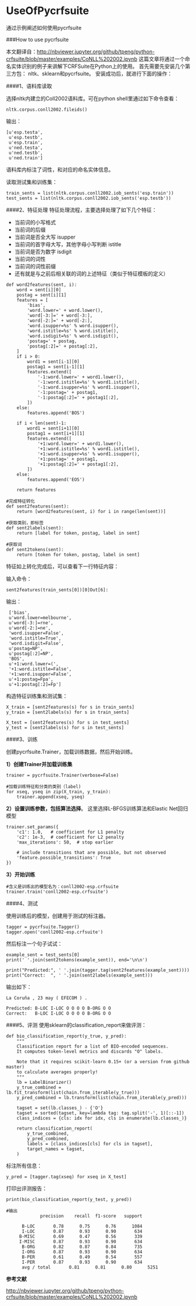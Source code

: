# UseOfPycrfsuite
通过示例阐述如何使用pycrfsuite

###How to use pycrfsuite

本文翻译自：http://nbviewer.jupyter.org/github/tpeng/python-crfsuite/blob/master/examples/CoNLL%202002.ipynb
这篇文章将通过一个命名实体识别的例子来讲解下CRFSuite在Python上的使用。
首先需要先安装几个第三方包： nltk、sklearn和pycrfsuite。
安装成功后，就进行下面的操作：

####1、语料库读取

选择nltk内建立的Coll2002语料库。可在python shell里通过如下命令查看：

```
nltk.corpus.conll2002.fileids()
```
输出：

```
[u'esp.testa',
 u'esp.testb',
 u'esp.train',
 u'ned.testa',
 u'ned.testb',
 u'ned.train']
```

语料库内标注了词性，和对应的命名实体信息。

读取测试集和训练集：

```
train_sents = list(nltk.corpus.conll2002.iob_sents('esp.train'))
test_sents = list(nltk.corpus.conll2002.iob_sents('esp.testb'))
```

####2、特征处理
特征处理流程，主要选择处理了如下几个特征：

 - 当前词的小写格式 
 - 当前词的后缀
 - 当前词是否全大写 isupper
 - 当前词的首字母大写，其他字母小写判断 istitle
 - 当前词是否为数字 isdigit
 - 当前词的词性
 - 当前词的词性前缀
 - 还有就是与之前后相关联的词的上述特征（类似于特征模板的定义）

```
def word2features(sent, i):
    word = sent[i][0]
    postag = sent[i][1]
    features = [
        'bias',
        'word.lower=' + word.lower(),
        'word[-3:]=' + word[-3:],
        'word[-2:]=' + word[-2:],
        'word.isupper=%s' % word.isupper(),
        'word.istitle=%s' % word.istitle(),
        'word.isdigit=%s' % word.isdigit(),
        'postag=' + postag,
        'postag[:2]=' + postag[:2],
    ]
    if i > 0:
        word1 = sent[i-1][0]
        postag1 = sent[i-1][1]
        features.extend([
            '-1:word.lower=' + word1.lower(),
            '-1:word.istitle=%s' % word1.istitle(),
            '-1:word.isupper=%s' % word1.isupper(),
            '-1:postag=' + postag1,
            '-1:postag[:2]=' + postag1[:2],
        ])
    else:
        features.append('BOS')
        
    if i < len(sent)-1:
        word1 = sent[i+1][0]
        postag1 = sent[i+1][1]
        features.extend([
            '+1:word.lower=' + word1.lower(),
            '+1:word.istitle=%s' % word1.istitle(),
            '+1:word.isupper=%s' % word1.isupper(),
            '+1:postag=' + postag1,
            '+1:postag[:2]=' + postag1[:2],
        ])
    else:
        features.append('EOS')
                
    return features

#完成特征转化
def sent2features(sent):
    return [word2features(sent, i) for i in range(len(sent))]

#获取类别，即标签
def sent2labels(sent):
    return [label for token, postag, label in sent]

#获取词
def sent2tokens(sent):
    return [token for token, postag, label in sent]    
```
 
特征如上转化完成后，可以查看下一行特征内容：

输入命令：
```
sent2features(train_sents[0])[0]Out[6]:
```
输出：
```
 ['bias',
 u'word.lower=melbourne',
 u'word[-3:]=rne',
 u'word[-2:]=ne',
 'word.isupper=False',
 'word.istitle=True',
 'word.isdigit=False',
 u'postag=NP',
 u'postag[:2]=NP',
 'BOS',
 u'+1:word.lower=(',
 '+1:word.istitle=False',
 '+1:word.isupper=False',
 u'+1:postag=Fpa',
 u'+1:postag[:2]=Fp']
```
  
构造特征训练集和测试集：
```
X_train = [sent2features(s) for s in train_sents]
y_train = [sent2labels(s) for s in train_sents]

X_test = [sent2features(s) for s in test_sents]
y_test = [sent2labels(s) for s in test_sents]
```

####3、训练

创建pycrfsuite.Trainer，加载训练数据，然后开始训练。

**1）创建Trainer并加载训练集**
```
trainer = pycrfsuite.Trainer(verbose=False)

#加载训练特征和分类的类别（label)
for xseq, yseq in zip(X_train, y_train):
    trainer.append(xseq, yseq)
```

**2）设置训练参数，包括算法选择**。
这里选择L-BFGS训练算法和Elastic Net回归模型

```
trainer.set_params({
    'c1': 1.0,   # coefficient for L1 penalty
    'c2': 1e-3,  # coefficient for L2 penalty
    'max_iterations': 50,  # stop earlier

    # include transitions that are possible, but not observed
    'feature.possible_transitions': True
})
```

**3）开始训练**
```
#含义是训练出的模型名为：conll2002-esp.crfsuite
trainer.train('conll2002-esp.crfsuite')
```

####4、测试

使用训练后的模型，创建用于测试的标注器。
```
tagger = pycrfsuite.Tagger()
tagger.open('conll2002-esp.crfsuite')
```

然后标注一个句子试试：
```
example_sent = test_sents[0]
print(' '.join(sent2tokens(example_sent)), end='\n\n')

print("Predicted:", ' '.join(tagger.tag(sent2features(example_sent))))
print("Correct:  ", ' '.join(sent2labels(example_sent)))
```

输出如下：
```
La Coruña , 23 may ( EFECOM ) .

Predicted: B-LOC I-LOC O O O O B-ORG O O
Correct:   B-LOC I-LOC O O O O B-ORG O O
```

####5、评测
使用sklearn的classification_report来做评测：
```
def bio_classification_report(y_true, y_pred):
    """
    Classification report for a list of BIO-encoded sequences.
    It computes token-level metrics and discards "O" labels.
    
    Note that it requires scikit-learn 0.15+ (or a version from github master)
    to calculate averages properly!
    """
    lb = LabelBinarizer()
    y_true_combined = lb.fit_transform(list(chain.from_iterable(y_true)))
    y_pred_combined = lb.transform(list(chain.from_iterable(y_pred)))
        
    tagset = set(lb.classes_) - {'O'}
    tagset = sorted(tagset, key=lambda tag: tag.split('-', 1)[::-1])
    class_indices = {cls: idx for idx, cls in enumerate(lb.classes_)}
    
    return classification_report(
        y_true_combined,
        y_pred_combined,
        labels = [class_indices[cls] for cls in tagset],
        target_names = tagset,
    )
```

标注所有信息：
```
y_pred = [tagger.tag(xseq) for xseq in X_test]
```

打印出评测报告：
```
print(bio_classification_report(y_test, y_pred))

#输出
             precision    recall  f1-score   support

      B-LOC       0.78      0.75      0.76      1084
      I-LOC       0.87      0.93      0.90       634
     B-MISC       0.69      0.47      0.56       339
     I-MISC       0.87      0.93      0.90       634
      B-ORG       0.82      0.87      0.84       735
      I-ORG       0.87      0.93      0.90       634
      B-PER       0.61      0.49      0.54       557
      I-PER       0.87      0.93      0.90       634
      avg / total       0.81      0.81      0.80      5251
```

**参考文献**

http://nbviewer.jupyter.org/github/tpeng/python-crfsuite/blob/master/examples/CoNLL%202002.ipynb